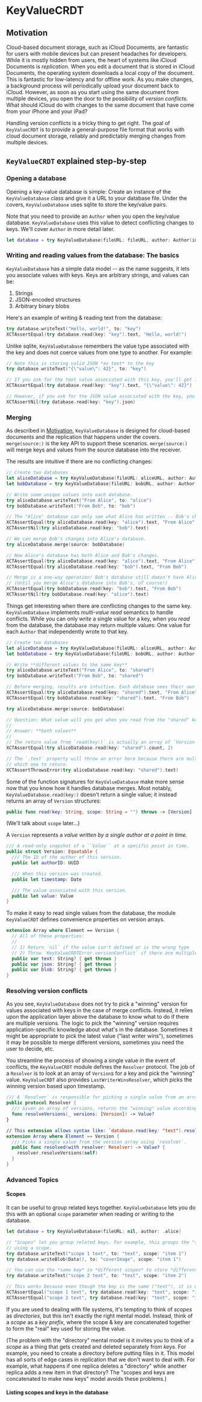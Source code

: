 # KeyValueCRDT

## Motivation

Cloud-based document storage, such as iCloud Documents, are fantastic for users with mobile devices but can present headaches for developers. While it is mostly hidden from users, the heart of systems like iCloud Documents is *replication*. When you edit a document that is stored in iCloud Documents, the operating system downloads a local copy of the document. This is fantastic for low-latency and for offline work. As you make changes, a background process will periodically upload your document back to iCloud. However, as soon as you start using the same document from multiple devices, you open the door to the possibility of *version conflicts.* What should iCloud do with changes to the same document that have come from your iPhone and your iPad?

Handling version conflicts is a tricky thing to get right. The goal of `KeyValueCRDT` is to provide a general-purpose file format that works with cloud document storage, reliably and predictably merging changes from multiple devices.

## `KeyValueCRDT` explained step-by-step

### Opening a database

Opening a key-value database is simple: Create an instance of the `KeyValueDatabase` class and give it a URL to your database file. Under the covers, `KeyValueDatabase` uses sqlite to store the key/value pairs.

Note that you need to provide an `Author` when you open the key/value database. `KeyValueDatabase` uses this value to detect conflicting changes to keys. We'll cover `Author` in more detail later.

```swift
let database = try KeyValueDatabase(fileURL: fileURL, author: Author(id: UUID(), name: "test"))
```

### Writing and reading values from the database: The basics

`KeyValueDatabase` has a simple data model -- as the name suggests, it lets you associate values with keys. Keys are arbitrary strings, and values can be:

1. Strings
2. JSON-encoded structures
3. Arbitrary binary blobs

Here's an example of writing & reading text from the database:

```swift
try database.writeText("Hello, world!", to: "key")
XCTAssertEqual(try database.read(key: "key").text, "Hello, world!")
```

Unlike sqlite, `KeyValueDatabase` remembers the value type associated with the key and does not coerce values from one type to another. For example:

```swift
// Note this is storing valid JSON *as text* to the key
try database.writeText("{\"value\": 42}", to: "key")

// If you ask for the text value associated with this key, you'll get it back.
XCTAssertEqual(try database.read(key: "key").text, "{\"value\": 42}")

// However, if you ask for the JSON value associated with the key, you get nil. You wrote a text value, not a JSON value!
XCTAssertNil(try database.read(key: "key").json)
```

### Merging

As described in [Motivation](#motivation), `KeyValueDatabase` is designed for cloud-based documents and the replication that happens under the covers. `merge(source:)` is the key API to support these scenarios. `merge(source:)` will merge keys and values from the source database into the receiver.

The results are intuitive if there are no conflicting changes:

```swift
// Create two databases
let aliceDatabase = try KeyValueDatabase(fileURL: aliceURL, author: Author(id: UUID(), name: "Alice"))
let bobDatabase = try KeyValueDatabase(fileURL: bobURL, author: Author(id: UUID(), name: "Bob"))

// Write some unique values into each database.
try aliceDatabase.writeText("From Alice", to: "alice")
try bobDatabase.writeText("From Bob", to: "bob")

// The "Alice" database can only see what Alice has written -- Bob's changes are in another database
XCTAssertEqual(try aliceDatabase.read(key: "alice").text, "From Alice")
XCTAssertNil(try aliceDatabase.read(key: "bob").text)

// We can merge Bob's changes into Alice's database.
try aliceDatabase.merge(source: bobDatabase)

// Now Alice's database has both Alice and Bob's changes.
XCTAssertEqual(try aliceDatabase.read(key: "alice").text, "From Alice")
XCTAssertEqual(try aliceDatabase.read(key: "bob").text, "From Bob")

// Merge is a one-way operation! Bob's database still doesn't have Alice's changes.
// (Until you merge Alice's database into Bob's, of course!)
XCTAssertEqual(try bobDatabase.read(key: "bob").text, "From Bob")
XCTAssertNil(try bobDatabase.read(key: "alice").text)
```

Things get interesting when there are conflicting changes to the same key. `KeyValueDatabase` implements *multi-value read* semantics to handle conflicts. While you can only *write* a single value for a key, when you *read* from the database, the database may return multiple values: One value for each `Author` that independently wrote to that key.

```swift
// Create two databases
let aliceDatabase = try KeyValueDatabase(fileURL: aliceURL, author: Author(id: UUID(), name: "Alice"))
let bobDatabase = try KeyValueDatabase(fileURL: bobURL, author: Author(id: UUID(), name: "Bob"))

// Write **different values to the same key**
try aliceDatabase.writeText("From Alice", to: "shared")
try bobDatabase.writeText("From Bob", to: "shared")

// Before merging, results are intuitive. Each database sees their own value for the key.
XCTAssertEqual(try aliceDatabase.read(key: "shared").text, "From Alice")
XCTAssertEqual(try bobDatabase.read(key: "shared").text, "From Bob")

try aliceDatabase.merge(source: bobDatabase)

// Question: What value will you get when you read from the "shared" key after merging?
//
// Answer: **both values**
//
// The return value from `read(key:)` is actually an array of `Version` structures.
XCTAssertEqual(try aliceDatabase.read(key: "shared").count, 2)

// The `.text` property will throw an error here because there are multiple versions and it doesn't know
// which one to return.
XCTAssertThrowsError(try aliceDatabase.read(key: "shared").text)
```

Some of the function signatures for `KeyValueDatabase` make more sense now that you know how it handles database merges. Most notably, `KeyValueDatabase.read(key:)` doesn't return a single value; it instead returns an array of `Version` structures:

```swift
public func read(key: String, scope: String = "") throws -> [Version]
```

(We'll talk about `scope` later...)

A `Version` represents a *value written by a single author at a point in time.*

```swift
/// A read-only snapshot of a ``Value`` at a specific point in time.
public struct Version: Equatable {
  /// The ID of the author of this version.
  public let authorID: UUID

  /// When this version was created.
  public let timestamp: Date

  /// The value associated with this version.
  public let value: Value
}
```

To make it easy to read single values from the database, the module `KeyValueCRDT` defines convenience properties on version arrays.

```swift
extension Array where Element == Version {
  // All of these properties:
  //
  // 1) Return `nil` if the value isn't defined or is the wrong type
  // 2) Throw `KeyValueCRDTError.versionConflict` if there are multiple values
  public var text: String? { get throws }
  public var json: String? { get throws }
  public var blob: String? { get throws }
}
```

### Resolving version conflicts

As you see, `KeyValueDatabase` does not try to pick a "winning" version for values associated with keys in the case of merge conflicts. Instead, it relies upon the application layer above the database to know what to do if there are multiple versions. The logic to pick the "winning" version requires application-specific knowledge about what's in the database. Sometimes it might be appropriate to pick the latest value ("last writer wins"), sometimes it may be possible to merge different versions, sometimes you need the user to decide, etc.

You streamline the process of showing a single value in the event of conflicts, the `KeyValueCRDT` module defines the `Resolver` protocol. The job of a `Resolver` is to look at an array of `Version`s for a key and pick the "winning" value. `KeyValueCRDT` also provides `LastWriterWinsResolver`, which picks the winning version based upon timestamp.

```swift
/// A `Resolver` is responsible for picking a single value from an array of possible values.
public protocol Resolver {
  /// Given an array of versions, returns the "winning" value according to some algorithm.
  func resolveVersions(_ versions: [Version]) -> Value?
}

// This extension allows syntax like: `database.read(key: "test").resolved(with: .lastWriterWins)?.text`
extension Array where Element == Version {
  /// Picks a single value from the version array using `resolver`.
  public func resolved(with resolver: Resolver) -> Value? {
    resolver.resolveVersions(self)
  }
}
```

### Advanced Topics

#### Scopes

It can be useful to group related keys together. `KeyValueDatabase` lets you do this with an optional `scope` parameter when reading or writing to the database.

```swift
let database = try KeyValueDatabase(fileURL: nil, author: .alice)

// "Scopes" let you group related keys. For example, this groups the "text" and "coverImage" of a single item
// using a scope.
try database.writeText("scope 1 text", to: "text", scope: "item 1")
try database.writeBlob(Data(), to: "coverImage", scope: "item 1")

// You can use the *same key* in *different scopes* to store *different values*
try database.writeText("scope 2 text", to: "text", scope: "item 2")

// This works because even though the key is the same ("text"), it is used in two different scopes.
XCTAssertEqual("scope 1 text", try database.read(key: "text", scope: "item 1").text)
XCTAssertEqual("scope 2 text", try database.read(key: "text", scope: "item 2").text)
```

If you are used to dealing with file systems, it's tempting to think of *scopes* as *directories*, but this isn't exactly the right mental model. Instead, think of a *scope* as a *key prefix*, where the scope & key are concatenated together to form the "real" key used for storing the value. 

(The problem with the "directory" mental model is it invites you to think of a *scope* as a thing that gets created and deleted separately from *keys*. For example, you need to create a directory before putting files in it. This model has all sorts of edge cases in replication that we don't want to deal with. For example, what happens if one replica deletes a "directory" while another replica adds a new item in that directory? The "scopes and keys are concatenated to make new keys" model avoids these problems.)

#### Listing scopes and keys in the database

